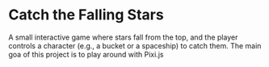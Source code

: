 # Catch the Falling Stars

A small interactive game where stars fall from the top, and the player controls a character (e.g., a bucket or a spaceship) to catch them.
The main goa of this project is to play around with Pixi.js
